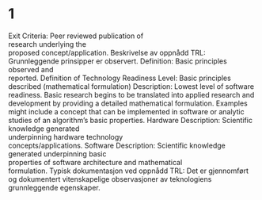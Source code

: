 # 1

Exit Criteria: Peer reviewed publication of  
research underlying the  
proposed concept/application.
Beskrivelse av oppnådd TRL: Grunnleggende prinsipper er observert.
Definition: Basic principles observed and  
reported.
Definition of Technology Readiness Level: Basic principles described (mathematical formulation)
Description: Lowest level of software readiness. Basic research begins to be translated into applied research and development by providing a detailed mathematical formulation. Examples might include a concept that can be implemented in software or analytic studies of an algorithm’s basic properties.
Hardware Description: Scientific knowledge generated  
underpinning hardware technology  
concepts/applications.
Software Description: Scientific knowledge generated underpinning basic  
properties of software architecture and mathematical  
formulation.
Typisk dokumentasjon ved oppnådd TRL: Det er gjennomført og dokumentert vitenskapelige observasjoner av teknologiens grunnleggende egenskaper.